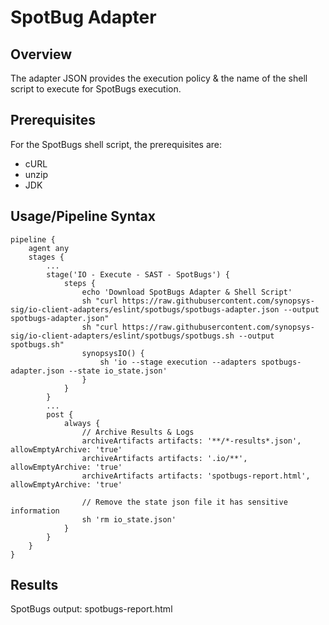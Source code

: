 # SpotBug Adapter

## Overview

The adapter JSON provides the execution policy & the name of the shell script to execute for SpotBugs execution.

## Prerequisites

For the SpotBugs shell script, the prerequisites are:
- cURL
- unzip
- JDK

## Usage/Pipeline Syntax

````
pipeline {
    agent any
    stages {
        ...
        stage('IO - Execute - SAST - SpotBugs') {
            steps {
                echo 'Download SpotBugs Adapter & Shell Script'
                sh "curl https://raw.githubusercontent.com/synopsys-sig/io-client-adapters/eslint/spotbugs/spotbugs-adapter.json --output spotbugs-adapter.json"
                sh "curl https://raw.githubusercontent.com/synopsys-sig/io-client-adapters/eslint/spotbugs/spotbugs.sh --output spotbugs.sh"
                synopsysIO() {
                    sh 'io --stage execution --adapters spotbugs-adapter.json --state io_state.json'
                }
            }
        }
        ...
        post {
            always {
                // Archive Results & Logs
                archiveArtifacts artifacts: '**/*-results*.json', allowEmptyArchive: 'true'
                archiveArtifacts artifacts: '.io/**', allowEmptyArchive: 'true'
                archiveArtifacts artifacts: 'spotbugs-report.html', allowEmptyArchive: 'true'

                // Remove the state json file it has sensitive information
                sh 'rm io_state.json'
            }
        }
    }
}
````

## Results

SpotBugs output: spotbugs-report.html